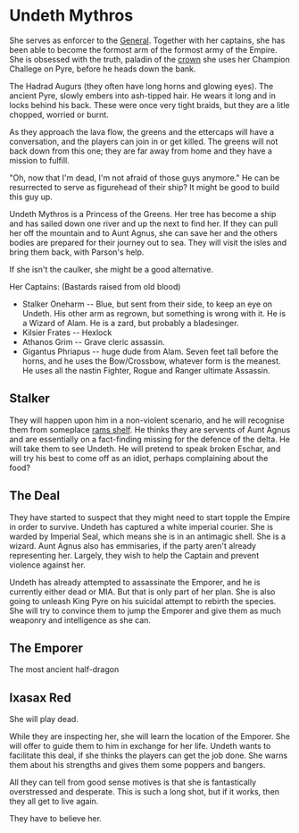 # Undeth Mythros

She serves as enforcer to the [General](/p/king_pyre.md). Together with her captains, she has been able to become the formost arm of the formost army of the Empire. She is obsessed with the truth, paladin of the [crown](http://dnd5e.wikidot.com/paladin:crown) she uses her Champion Challege on Pyre, before he heads down the bank.

The Hadrad Augurs (they often have long horns and glowing eyes). The ancient Pyre, slowly embers into ash-tipped hair. He wears it long and in locks behind his back. These were once very tight braids, but they are a litle chopped, worried or burnt.

As they approach the lava flow, the greens and the ettercaps will have a conversation, and the players can join in or get killed. The greens will not back down from this one; they are far away from home and they have a mission to fulfill.

"Oh, now that I'm dead, I'm not afraid of those guys anymore." He can be resurrected to serve as figurehead of their ship? It might be good to build this guy up. 

Undeth Mythros is a Princess of the Greens. Her tree has become a ship and has sailed down one river and up the next to find her. If they can pull her off the mountain and to Aunt Agnus, she can save her and the others bodies are prepared for their journey out to sea. They will visit the isles and bring them back, with Parson's help.

If she isn't the caulker, she might be a good alternative.

Her Captains: (Bastards raised from old blood)
 - Stalker Oneharm -- Blue, but sent from their side, to keep an eye on Undeth.  His other arm as regrown, but something is wrong with it. He is a Wizard of Alam. He is a zard, but probably a bladesinger.
 - Kilsier Frates -- Hexlock
 - Athanos Grim -- Grave cleric assassin.
 - Gigantus Phriapus -- huge dude from Alam. Seven feet tall before the horns, and he uses the Bow/Crossbow, whatever form is the meanest. He uses all the nastin Fighter, Rogue and Ranger ultimate Assassin.
 
## Stalker 

They will happen upon him in a non-violent scenario, and he will recognise them from someplace [rams shelf](/l/rams_shelf.md). He thinks they are servents of Aunt Agnus and are essentially on a fact-finding missing for the defence of the delta. He will take them to see Undeth. He will pretend to speak broken Eschar, and will try his best to come off as an idiot, perhaps complaining about the food?

## The Deal

They have started to suspect that they might need to start topple the Empire in order to survive. Undeth has captured a white imperial courier. She is warded by Imperial Seal, which means she is in an antimagic shell. She is a wizard. Aunt Agnus also has emmisaries, if the party aren't already representing her. Largely, they wish to help the Captain and prevent violence against her. 

Undeth has already attempted to assassinate the Emporer, and he is currently either dead or MIA. But that is only part of her plan. She is also going to unleash King Pyre on his suicidal attempt to rebirth the species. She will try to convince them to jump the Emporer and give them as much weaponry and intelligence as she can.

## The Emporer

The most ancient half-dragon

## Ixasax Red

She will play dead.

While they are inspecting her, she will learn the location of the Emporer. She will offer to guide them to him in exchange for her life. Undeth wants to facilitate this deal, if she thinks the players can get the job done. She warns them about his strengths and gives them some poppers and bangers.

All they can tell from good sense motives is that she is fantastically overstressed and desperate. This is such a long shot, but if it works, then they all get to live again.

They have to believe her.


